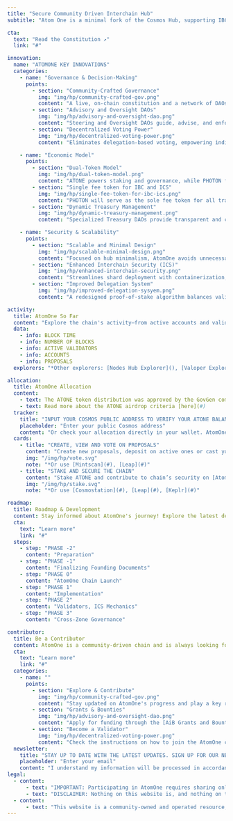 ```yaml
---
title: "Secure Community Driven Interchain Hub"
subtitle: "Atom One is a minimal fork of the Cosmos Hub, supporting IBC and ICS for scalable interchain solutions"

cta:
  text: "Read the Constitution ↗"
  link: "#"

innovation:
  name: "ATOMONE KEY INNOVATIONS"
  categories:
    - name: "Governance & Decision-Making"
      points:
        - section: "Community-Crafted Governance"
          img: "img/hp/community-crafted-gov.png"
          content: "A live, on-chain constitution and a network of DAOs ensure transparent, community-driven decision-making."
        - section: "Advisory and Oversight DAOs"
          img: "img/hp/advisory-and-oversight-dao.png"
          content: "Steering and Oversight DAOs guide, advise, and enforce compliance with AtomOne's Constitution and community-defined principles."
        - section: "Decentralized Voting Power"
          img: "img/hp/decentralized-voting-power.png"
          content: "Eliminates delegation-based voting, empowering individual stakers and preventing centralization of governance by validators."

    - name: "Economic Model"
      points:
        - section: "Dual-Token Model"
          img: "img/hp/dual-token-model.png"
          content: "ATONE powers staking and governance, while PHOTON fuels transaction fees and interchain payments, ensuring a secure and efficient chain economy."
        - section: "Single fee token for IBC and ICS"
          img: "img/hp/single-fee-token-for-ibc-ics.png"
          content: "PHOTON will serve as the sole fee token for all transactions on the root and core shards, as well as for Inter-Blockchain Communication (IBC) and Interchain Security (ICS) payments."
        - section: "Dynamic Treasury Management"
          img: "img/hp/dynamic-treasury-management.png"
          content: "Specialized Treasury DAOs provide transparent and collective fund management for sustainable ecosystem growth."

    - name: "Security & Scalability"
      points:
        - section: "Scalable and Minimal Design"
          img: "img/hp/scalable-minimal-design.png"
          content: "Focused on hub minimalism, AtomOne avoids unnecessary complexity to optimize scalability, interoperability, and long-term sustainability."
        - section: "Enhanced Interchain Security (ICS)"
          img: "img/hp/enhanced-interchain-security.png"
          content: "Streamlines shard deployment with containerization, focusing consumer chains on application logic while AtomOne ensures consensus and networking."
        - section: "Improved Delegation System"
          img: "img/hp/improved-delegation-sysyem.png"
          content: "A redesigned proof-of-stake algorithm balances validator voting power, boosts decentralization, and strengthens interchain security."

activity:
  title: AtomOne So Far
  content: "Explore the chain's activity—from active accounts and validators to new and existing proposals. Learn more on [Mintscan](#)*"
  data:
    - info: BLOCK TIME
    - info: NUMBER OF BLOCKS
    - info: ACTIVE VALIDATORS
    - info: ACCOUNTS
    - info: PROPOSALS
  explorers: "*Other explorers: [Nodes Hub Explorer](), [Valoper Explorer](), [Nodeist Explorer]()"

allocation:
  title: AtomOne Allocation
  content:
    - text: The ATONE token distribution was approved by the GovGen community with a 40.56% vote turnout, resulting in the allocation of 96,997,800 ATONE tokens to 1,128,299 Cosmos Hub (ATOM) addresses.
    - text: Read more about the ATONE airdrop criteria [here](#)
  tracker:
    title: "INPUT YOUR COSMOS PUBLIC ADDRESS TO VERIFY YOUR ATONE BALANCE"
    placeholder: "Enter your public Cosmos address"
    content: "Or check your allocation directly in your wallet. AtomOne is compatible with [Cosmostation](#), [Leap](#), [Keplr](#) (*add AtomOne chain on chain registry page) and more."
  cards:
    - title: "CREATE, VIEW AND VOTE ON PROPOSALS"
      content: "Create new proposals, deposit on active ones or cast your vote on [AtomOne Governance dApp](#)*"
      img: "/img/hp/vote.svg"
      note: "*Or use [Mintscan](#), [Leap](#)"
    - title: "STAKE AND SECURE THE CHAIN"
      content: "Stake ATONE and contribute to chain’s security on [AtomOne Staking dApp](#)*"
      img: "/img/hp/stake.svg"
      note: "*Or use [Cosmostation](#), [Leap](#), [Keplr](#)"

roadmap:
  title: Roadmap & Development
  content: Stay informed about AtomOne's journey! Explore the latest developments, track key milestones, and discover what’s next on its roadmap. Dive into the details of how AtomOne is evolving to shape the future of decentralized governance and interchain innovation.
  cta:
    text: "Learn more"
    link: "#"
  steps:
    - step: "PHASE -2"
      content: "Preparation"
    - step: "PHASE -1"
      content: "Finalizing Founding Documents"
    - step: "PHASE 0"
      content: "AtomOne Chain Launch"
    - step: "PHASE 1"
      content: "Implementation"
    - step: "PHASE 2"
      content: "Validators, ICS Mechanics"
    - step: "PHASE 3"
      content: "Cross-Zone Governance"

contributor:
  title: Be a Contributor
  content: AtomOne is a community-driven chain and is always looking for passionate contributors to shape its future. Join the AtomOne community in building a secure, decentralized, and community-driven blockchain!
  cta:
    text: "Learn more"
    link: "#"
  categories:
    - name: ""
      points:
        - section: "Explore & Contribute"
          img: "img/hp/community-crafted-gov.png"
          content: "Stay updated on AtomOne's progress and play a key role in contributing to the [AtomOne GitHub repository](#)."
        - section: "Grants & Bounties"
          img: "img/hp/advisory-and-oversight-dao.png"
          content: "Apply for funding through the [AiB Grants and Bounties Program](#) to support your contributions to AtomOne’s development."
        - section: "Become a Validator"
          img: "img/hp/decentralized-voting-power.png"
          content: "Check the instructions on how to join the AtomOne chain and become an [AtomOne validator here](#)."
  newsletter:
    title: "STAY UP TO DATE WITH THE LATEST UPDATES. SIGN UP FOR OUR NEWSLETTER."
    placeholder: "Enter your email"
    content: "I understand my information will be processed in accordance with the [Privacy Policy](#), and I agree to the [Terms of Service](#)."
legal:
  - content:
      - text: "IMPORTANT: Participating in AtomOne requires sharing only your public keys, NOT your private keys. In connection with AtomOne, you should never be asked to share your private key or any seed or recovery phrase. This means that you should never be contacted by email, phone call, or other form of messaging, nor receive instructions or a request to share your private key or seed or recovery phrase. Any request for your private key or seed or recovery phrase should alert you immediately to potential fraud. Beware of bad actors who seek to obtain access to your wallet or digital identity. Keeping your private key and seed or recovery phrases secure is critically important, and failure to do so could result in theft of your digital identity and loss of whatever you may own, including digital assets, that are associated with your digital identity. Certain statements included on this website (or in any linked materials) are forward-looking statements. Please visit the Terms of Service page for further details about eligibility and your usage of the AtomOne website."
      - text: "DISCLAIMER: Nothing on this website is, and nothing on this website is intended to be, an offer of tokens or securities."
  - content:
      - text: "This website is a community-owned and operated resource, created and maintained by All in Bits (AiB), a contributing member of the AtomOne ecosystem. It is not an official website of AtomOne, and the information contained within does not represent the official views, decisions, or governance of the AtomOne community or its DAOs. The content and opinions expressed herein are those of the AiB. Use of this website is at your own discretion, and no guarantees are made regarding the accuracy, completeness, or reliability of the information provided."
---
```

